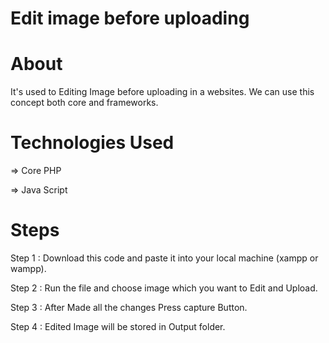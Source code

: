 # Edit image before uploading

# About

It's used to Editing Image before uploading in a websites. We can use this concept both core and frameworks.


# Technologies Used

=> Core PHP

=> Java Script



# Steps

Step 1 : Download this code and paste it into your local machine (xampp or wampp).

Step 2 : Run the file and choose image which you want to Edit and Upload.

Step 3 : After Made all the changes Press capture Button.

Step 4 : Edited Image will be stored in Output folder.


